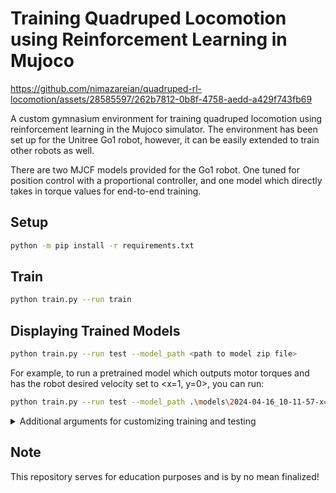 # Training Quadruped Locomotion using Reinforcement Learning in Mujoco

https://github.com/nimazareian/quadruped-rl-locomotion/assets/28585597/262b7812-0b8f-4758-aedd-a429f743fb69


A custom gymnasium environment for training quadruped locomotion using reinforcement learning in the Mujoco simulator. The environment has been set up for the Unitree Go1 robot, however, it can be easily extended to train other robots as well. 

There are two MJCF models provided for the Go1 robot. One tuned for position control with a proportional controller, and one model which directly takes in torque values for end-to-end training.

## Setup
```bash
python -m pip install -r requirements.txt
```

## Train
```bash
python train.py --run train
```

## Displaying Trained Models 

```bash
python train.py --run test --model_path <path to model zip file>
```
For example, to run a pretrained model which outputs motor torques and has the robot desired velocity set to <x=1, y=0>, you can run:
```bash
python train.py --run test --model_path .\models\2024-04-16_10-11-57-x=1_torque_ctrl_fixed_joint_range_5mill_iter_working_well\final_model.zip
```

<details>
  <summary>Additional arguments for customizing training and testing</summary>

    usage: train.py [-h] --run {train,test} [--run_name RUN_NAME] [--num_parallel_envs NUM_PARALLEL_ENVS]
                    [--num_test_episodes NUM_TEST_EPISODES] [--record_test_episodes] [--total_timesteps TOTAL_TIMESTEPS]      
                    [--eval_frequency EVAL_FREQUENCY] [--model_path MODEL_PATH] [--seed SEED]

    optional arguments:
    -h, --help            show this help message and exit
    --run {train,test}
    --run_name RUN_NAME   Custom name of the run. Note that all runs are saved in the 'models' directory and have the       
                            training time prefixed.
    --num_parallel_envs NUM_PARALLEL_ENVS
                            Number of parallel environments while training
    --num_test_episodes NUM_TEST_EPISODES
                            Number of episodes to test the model
    --record_test_episodes
                            Whether to record the test episodes or not. If false, the episodes are rendered in the window.    
    --total_timesteps TOTAL_TIMESTEPS
                            Number of timesteps to train the model for
    --eval_frequency EVAL_FREQUENCY
                            The frequency of evaluating the models while training
    --model_path MODEL_PATH
                            Path to the model (.zip)
    --seed SEED

</details>

## Note

This repository serves for education purposes and is by no mean finalized!
